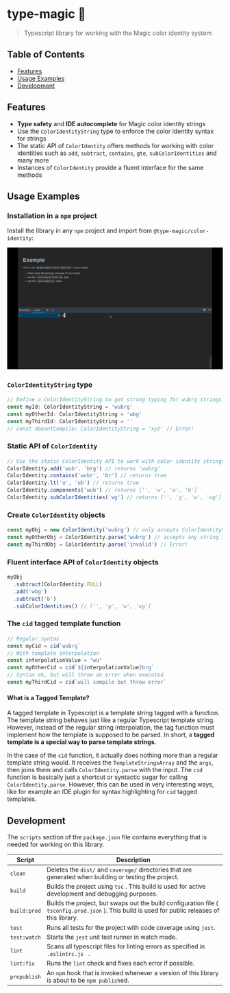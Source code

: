 # type-magic 🧙

>Typescript library for working with the Magic color identity system 

## Table of Contents
- [Features](#features)
- [Usage Examples](#usage-examples)
- [Development](#development)

## Features

- **Type safety** and **IDE autocomplete** for Magic color identity strings
- Use the `ColorIdentityString` type to enforce the color identity syntax for strings
- The static API of `ColorIdentity` offers methods for working with color identities such as `add`, `subtract`, `contains`, `gte`, `subColorIdentities` and many more
- Instances of `ColorIdentity` provide a fluent interface for the same methods

## Usage Examples

### Installation in a `npm` project

Install the library in any `npm` project and import from `@type-magic/color-identity`:

![Usage example](assets/example.gif)

### `ColorIdentityString` type
```typescript
// Define a ColorIdentityString to get strong typing for wubrg strings
const myId: ColorIdentityString = 'wubrg'
const myOtherId: ColorIdentityString = 'wbg'
const myThirdId: ColorIdentityString = ''
// const doesntCompile: ColorIdentityString = 'xyz' // Error!
```

### Static API of `ColorIdentity`
```typescript
// Use the static ColorIdentity API to work with color identity strings
ColorIdentity.add('wub', 'brg') // returns 'wubrg'
ColorIdentity.contains('wubr', 'br') // returns true
ColorIdentity.lt('u', 'ub') // returns true
ColorIdentity.components('wub') // returns ['', 'w', 'u', 'b']
ColorIdentity.subColorIdentities('wg') // returns ['', 'g', 'w', 'wg']
```


### Create `ColorIdentity` objects
```typescript
const myObj = new ColorIdentity('wubrg') // only accepts ColorIdentityString input
const myOtherObj = ColorIdentity.parse('wubrg') // accepts any string input and throws if invalid
const myThirdObj = ColorIdentity.parse('invalid') // Error!
```

### Fluent interface API of `ColorIdentity` objects
```typescript
myObj
  .subtract(ColorIdentity.FULL)
  .add('wbg')
  .subtract('b')
  .subColorIdentities() // ['', 'g', 'w', 'wg']
```

### The `cid` tagged template function
```typescript
// Regular syntax
const myCid = cid`wubrg`
// With template interpolation
const interpolationValue = "wu"
const myOtherCid = cid`${interpolationValue}brg`
// Syntax ok, but will throw an error when executed
const myThirdCid = cid`will compile but throw error`
```

#### What is a Tagged Template?
A tagged template in Typescript is a template string tagged with a function.
The template string behaves just like a regular Typescript template string.
However, instead of the regular string interpolation, the tag function must implement how the template is supposed to be parsed.
In short, a **tagged template is a special way to parse template strings**. 

In the case of the `cid` function, it actually does nothing more than a regular template string would.
It receives the `TemplateStringsArray` and the `args`, then joins them and calls `ColorIdentity.parse` with the input.
The `cid` function is basically just a shortcut or syntactic sugar for calling `ColorIdentity.parse`.
However, this can be used in very interesting ways, like for example an IDE plugin for syntax highlighting for `cid` tagged templates.

## Development

The `scripts` section of the `package.json` file contains everything that is needed
for working on this library.

| Script       | Description                                                                                                                                      |
|--------------|--------------------------------------------------------------------------------------------------------------------------------------------------|
| `clean`      | Deletes the  `dist/`  and  `coverage/`  directories that are generated when building or testing the project.                                     |
| `build`      | Builds the project using  `tsc` . This build is used for active development and debugging purposes.                                              |
| `build:prod` | Builds the project, but swaps out the build configuration file ( `tsconfig.prod.json` ). This build is used for public releases of this library. |
| `test`       | Runs all tests for the project with code coverage using  `jest`.                                                                                 |
| `test:watch` | Starts the  `jest`  unit test runner in watch mode.                                                                                              |
| `lint`       | Scans all typescript files for linting errors as specified in  `.eslintrc.js ` .                                                                 |
| `lint:fix`   | Runs the  `lint`  check and fixes each error if possible.                                                                                        |
| `prepublish` | An  `npm`  hook that is invoked whenever a version of this library is about to be `npm publish`ed.                                               |
